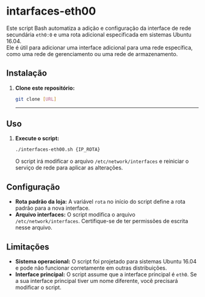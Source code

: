 # intarfaces-eth00

Este script Bash automatiza a adição e configuração da interface de rede secundária `eth0:0` e uma rota adicional especificada em sistemas Ubuntu 16.04.   
Ele é útil para adicionar uma interface adicional para uma rede específica, como uma rede de gerenciamento ou uma rede de armazenamento.  

## Instalação

1. **Clone este repositório:**
   ```bash
   git clone [URL]
   ```
   ___
## Uso

1. **Execute o script:**
   ```bash
   ./interfaces-eth00.sh {IP_ROTA}
   ```
   O script irá modificar o arquivo `/etc/network/interfaces` e reiniciar o serviço de rede para aplicar as alterações.

## Configuração

* **Rota padrão da loja:** A variável `rota` no início do script define a rota padrão para a nova interface.  
* **Arquivo interfaces:** O script modifica o arquivo `/etc/network/interfaces`. Certifique-se de ter permissões de escrita nesse arquivo.

## Limitações

* **Sistema operacional:** O script foi projetado para sistemas Ubuntu 16.04 e pode não funcionar corretamente em outras distribuições.
* **Interface principal:** O script assume que a interface principal é `eth0`. Se a sua interface principal tiver um nome diferente, você precisará modificar o script.
